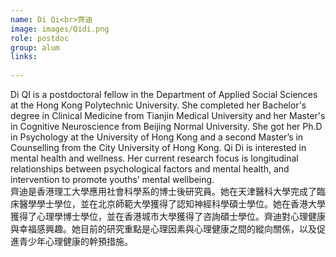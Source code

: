 ```yaml
---
name: Di Qi<br>齊迪
image: images/Qidi.png
role: postdoc
group: alum
links:
  
---
```


Di QI is a postdoctoral fellow in the Department of Applied Social Sciences at the Hong Kong Polytechnic University. She completed her Bachelor's degree in Clinical Medicine from Tianjin Medical University and her Master's in Cognitive Neuroscience from Beijing Normal University. She got her Ph.D in Psychology at the University of Hong Kong and a second Master’s in Counselling from the City University of Hong Kong. Qi Di is interested in mental health and wellness. Her current research focus is longitudinal relationships between psychological factors and mental health, and intervention to promote youths’ mental wellbeing.<br/>
齊迪是香港理工大學應用社會科學系的博士後研究員。她在天津醫科大學完成了臨床醫學學士學位，並在北京師範大學獲得了認知神經科學碩士學位。她在香港大學獲得了心理學博士學位，並在香港城市大學獲得了咨詢碩士學位。齊迪對心理健康與幸福感興趣。她目前的研究重點是心理因素與心理健康之間的縱向關係，以及促進青少年心理健康的幹預措施。
